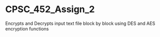 # CPSC_452_Assign_2
Encrypts and Decrypts input text file block by block using DES and AES encryption functions
